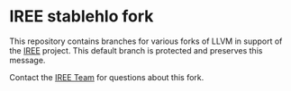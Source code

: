 # IREE stablehlo fork

This repository contains branches for various forks of LLVM in support
of the [IREE](https://github.com/google/iree) project. This default
branch is protected and preserves this message.

Contact the [IREE Team](mailto:iree-discuss@googlegroups.com) for
questions about this fork.


